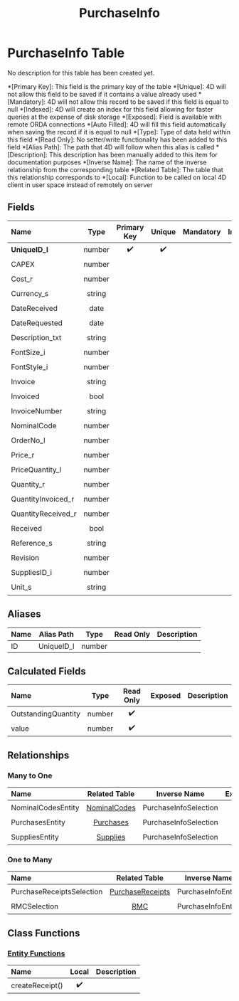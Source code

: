 ﻿---
layout: default
title: PurchaseInfo
parent: Tables
---
# PurchaseInfo Table
No description for this table has been created yet.

*[Primary Key]: This field is the primary key of the table
*[Unique]: 4D will not allow this field to be saved if it contains a value already used
*[Mandatory]: 4D will not allow this record to be saved if this field is equal to null
*[Indexed]: 4D will create an index for this field allowing for faster queries at the expense of disk storage
*[Exposed]: Field is available with remote ORDA connections
*[Auto Filled]: 4D will fill this field automatically when saving the record if it is equal to null
*[Type]: Type of data held within this field
*[Read Only]: No setter/write functionality has been added to this field
*[Alias Path]: The path that 4D will follow when this alias is called
*[Description]: This description has been manually added to this item for documentation purposes
*[Inverse Name]: The name of the inverse relationship from the corresponding table
*[Related Table]: The table that this relationship corresponds to
*[Local]: Function to be called on local 4D client in user space instead of remotely on server
## Fields

|Name|Type|Primary Key|Unique|Mandatory|Indexed|Exposed|Auto Filled|Description|
|:---|:---:|:---:|:---:|:---:|:---:|:---:|:---:|:---:|
|**UniqueID_l**|number|✔️|✔️||✔️|✔️|✔️||
|CAPEX|number|||||✔️|||
|Cost_r|number|||||✔️|||
|Currency_s|string|||||✔️|||
|DateReceived|date|||||✔️|||
|DateRequested|date||||✔️|✔️|||
|Description_txt|string||||✔️|✔️|||
|FontSize_i|number|||||✔️|||
|FontStyle_i|number|||||✔️|||
|Invoice|string|||||✔️|||
|Invoiced|bool||||✔️|✔️|||
|InvoiceNumber|string|||||✔️|||
|NominalCode|number|||||✔️|||
|OrderNo_l|number||||✔️|✔️|||
|Price_r|number|||||✔️|||
|PriceQuantity_l|number|||||✔️|||
|Quantity_r|number|||||✔️|||
|QuantityInvoiced_r|number|||||✔️|||
|QuantityReceived_r|number|||||✔️|||
|Received|bool||||✔️|✔️|||
|Reference_s|string|||||✔️|||
|Revision|number|||||✔️|||
|SuppliesID_i|number||||✔️|✔️|||
|Unit_s|string|||||✔️|||

## Aliases

|Name|Alias Path|Type|Read Only|Description|
|:---|:---:|:---:|:---:|:---:|
|ID|UniqueID_l|number|||

## Calculated Fields

|Name|Type|Read Only|Exposed|Description|
|:---|:---:|:---:|:---:|:---:|
|OutstandingQuantity|number|✔️|||
|value|number|✔️|||

## Relationships
### Many to One

|Name|Related Table|Inverse Name|Exposed|Description|
|:---|:---:|:---:|:---:|:---:|
|NominalCodesEntity|[NominalCodes](NominalCodes.md)|PurchaseInfoSelection|✔️||
|PurchasesEntity|[Purchases](Purchases.md)|PurchaseInfoSelection|✔️||
|SuppliesEntity|[Supplies](Supplies.md)|PurchaseInfoSelection|✔️||

### One to Many

|Name|Related Table|Inverse Name|Exposed|Description|
|:---|:---:|:---:|:---:|:---:|
|PurchaseReceiptsSelection|[PurchaseReceipts](PurchaseReceipts.md)|PurchaseInfoEntity|✔️||
|RMCSelection|[RMC](RMC.md)|PurchaseInfoEntity|✔️||

## Class Functions

### [Entity Functions](https://github.com/synthotec/SynthoTec-4D/blob/main/Project/Sources/Classes/PurchaseInfoEntity.4dm)

|Name|Local|Description|
|:---|:---:|:---:|
|createReceipt()|✔️||